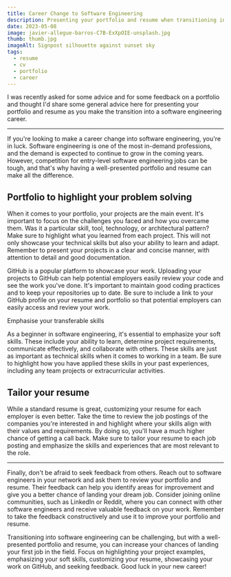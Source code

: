 ```yaml
---
title: Career Change to Software Engineering
description: Presenting your portfolio and resume when transitioning into a software engineering career
date: 2023-05-08
image: javier-allegue-barros-C7B-ExXpOIE-unsplash.jpg
thumb: thumb.jpg
imageAlt: Signpost silhouette against sunset sky
tags:
  - resume
  - cv
  - portfolio
  - career
---
```


I was recently asked for some advice and for some feedback on a portfolio and thought I'd share some general advice here for presenting your portfolio and resume as you make the transition into a software engineering career.

---

If you're looking to make a career change into software engineering, you're in luck. Software engineering is one of the most in-demand professions, and the demand is expected to continue to grow in the coming years. However, competition for entry-level software engineering jobs can be tough, and that's why having a well-presented portfolio and resume can make all the difference.

## Portfolio to highlight your problem solving

When it comes to your portfolio, your projects are the main event. It's important to focus on the challenges you faced and how you overcame them. Was it a particular skill, tool, technology, or architectural pattern? Make sure to highlight what you learned from each project. This will not only showcase your technical skills but also your ability to learn and adapt. Remember to present your projects in a clear and concise manner, with attention to detail and good documentation.

GitHub is a popular platform to showcase your work. Uploading your projects to GitHub can help potential employers easily review your code and see the work you've done. It's important to maintain good coding practices and to keep your repositories up to date. Be sure to include a link to your GitHub profile on your resume and portfolio so that potential employers can easily access and review your work.

Emphasise your transferable skills

As a beginner in software engineering, it's essential to emphasize your soft skills. These include your ability to learn, determine project requirements, communicate effectively, and collaborate with others. These skills are just as important as technical skills when it comes to working in a team. Be sure to highlight how you have applied these skills in your past experiences, including any team projects or extracurricular activities.

## Tailor your resume

While a standard resume is great, customizing your resume for each employer is even better. Take the time to review the job postings of the companies you're interested in and highlight where your skills align with their values and requirements. By doing so, you'll have a much higher chance of getting a call back. Make sure to tailor your resume to each job posting and emphasize the skills and experiences that are most relevant to the role.

---

Finally, don't be afraid to seek feedback from others. Reach out to software engineers in your network and ask them to review your portfolio and resume. Their feedback can help you identify areas for improvement and give you a better chance of landing your dream job. Consider joining online communities, such as LinkedIn or Reddit, where you can connect with other software engineers and receive valuable feedback on your work. Remember to take the feedback constructively and use it to improve your portfolio and resume.

Transitioning into software engineering can be challenging, but with a well-presented portfolio and resume, you can increase your chances of landing your first job in the field. Focus on highlighting your project examples, emphasizing your soft skills, customizing your resume, showcasing your work on GitHub, and seeking feedback. Good luck in your new career!
